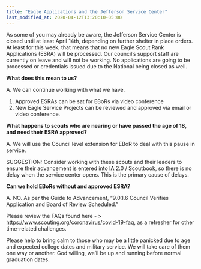 ```yaml
---
title: "Eagle Applications and the Jefferson Service Center"
last_modified_at: 2020-04-12T13:20:10-05:00
---
```


As some of you may already be aware, the Jefferson Service Center is closed until at least April 14th, depending on further shelter in place orders.  At least for this week, that means that no new Eagle Scout Rank Applications (ESRA) will be processed.  Our council’s support staff are currently on leave and will not be working.  No applications are going to be processed or credentials issued due to the National being closed as well.

**What does this mean to us?**

A.  We can continue working with what we have.
1. Approved ESRAs can be sat for EBoRs via video conference
2. New Eagle Service Projects can be reviewed and approved via email or video conference.

**What happens to scouts who are nearing or have passed the age of 18, and need their ESRA approved?**

A.  We will use the Council level extension for EBoR to deal with this pause in service.

SUGGESTION:  Consider working with these scouts and their leaders to ensure their advancement is entered into IA 2.0 / Scoutbook, so there is no delay when the service center opens.  This is the primary cause of delays.

**Can we hold EBoRs without and approved ESRA?**

A.  NO.  As per the Guide to Advancement, “9.0.1.6 Council Verifies Application and Board of Review Scheduled.”

Please review the FAQs found here - > https://www.scouting.org/coronavirus/covid-19-faq, as a refresher for other time-related challenges.

Please help to bring calm to those who may be a little panicked due to age and expected college dates and military service.  We will take care of them one way or another.  God willing, we’ll be up and running before normal graduation dates.
